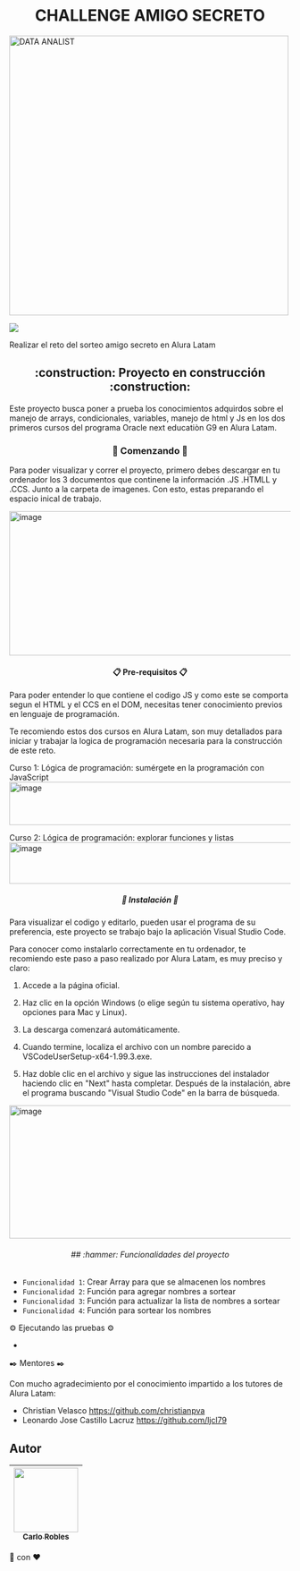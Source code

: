 
<h1 align="center"> CHALLENGE AMIGO SECRETO </h1>
<img width="500" height="500" alt="DATA ANALIST" src="https://github.com/user-attachments/assets/350760b1-c77f-43b1-83fc-2db8782f9bca" />
<p align="left">
<img src="https://img.shields.io/badge/STATUS-EN DESARROLLO-green">
</p>
 Realizar el reto del sorteo amigo secreto en Alura Latam
<h2 align="center">
:construction: Proyecto en construcción :construction:
</h2>

Este proyecto busca poner a prueba los conocimientos adquirdos sobre el manejo de arrays, condicionales, variables, manejo de html  y Js en los dos primeros cursos del programa Oracle next educatiòn G9 en Alura Latam. 

<h3 align="center">
🚀 Comenzando 🚀
</h3>

Para poder visualizar y correr el proyecto, primero debes descargar en tu ordenador los 3 documentos que continene la información .JS .HTMLL y .CCS. Junto a la carpeta de imagenes. Con esto, estas preparando el espacio inical de trabajo. 

<img width="908" height="258" alt="image" src="https://github.com/user-attachments/assets/45ddcd5f-d1fb-48c9-9d80-1fca125a62b8" />

<h4 align="center">
📋 Pre-requisitos 📋
</h4>

Para poder entender lo que contiene el codigo JS y como este se comporta segun el HTML y el CCS en el DOM, necesitas tener conocimiento previos en lenguaje de programación. 

Te recomiendo estos dos cursos en Alura Latam, son muy detallados para iniciar y trabajar la logica de programación necesaria para la construcción de este reto. 

Curso 1: Lógica de programación: sumérgete en la programación con JavaScript
<img width="720" height="77" alt="image" src="https://github.com/user-attachments/assets/b7f58722-d51e-487f-88e8-9e123f208f3a" />

Curso 2: Lógica de programación: explorar funciones y listas
<img width="731" height="74" alt="image" src="https://github.com/user-attachments/assets/84d88b37-dcde-4b49-ac4b-c0ca5cbeb2b3" />

<h5 align="center">
🔧 Instalación 🔧
</h5>

Para visualizar el codigo y editarlo, pueden usar el programa de su preferencia, este proyecto se trabajo bajo la  aplicación Visual Studio Code. 

Para conocer como instalarlo correctamente en tu ordenador, te recomiendo este paso a paso realizado por Alura Latam, es muy preciso y claro: 

1. Accede a la página oficial.

2. Haz clic en la opción Windows (o elige según tu sistema operativo, hay opciones para Mac y Linux).

3. La descarga comenzará automáticamente.

4. Cuando termine, localiza el archivo con un nombre parecido a VSCodeUserSetup-x64-1.99.3.exe.

5. Haz doble clic en el archivo y sigue las instrucciones del instalador haciendo clic en "Next" hasta completar. Después de la instalación, abre el programa buscando "Visual Studio Code" en la barra de búsqueda.

<img width="765" height="238" alt="image" src="https://github.com/user-attachments/assets/bbd6039d-fa01-4906-8e2f-2061a8ed91f0" />

<h6 align="center"> 
 ## :hammer: Funcionalidades del proyecto
</h6>

- `Funcionalidad 1`: Crear Array para que se almacenen los nombres
- `Funcionalidad 2`: Función para agregar nombres a sortear
- `Funcionalidad 3`: Función para actualizar la lista de nombres a sortear
- `Funcionalidad 4`: Función para sortear los nombres


<h7 align="center"> 
⚙️ Ejecutando las pruebas ⚙️
</h7>

-  








<h8 align="center">
✒️ Mentores ✒️
</h8>

Con mucho agradecimiento por el conocimiento impartido a los tutores de Alura Latam: 

- Christian Velasco https://github.com/christianpva
- Leonardo Jose Castillo Lacruz https://github.com/ljcl79


## Autor
| [<img src="https://avatars.githubusercontent.com/u/225071618?v=4&size=64" width=115><br><sub>Carlo Robles</sub>](https://github.com/CarloR04) |  
| :---: |

📢 con ❤️ 

